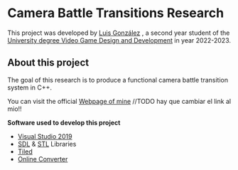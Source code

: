 # Camera Battle Transitions Research
This project was developed by [Luis González](https://wwwhttps://github.com/punto16) , a second year student of the [University degree Video Game Design and Development](<https://www.citm.upc.edu/ing/estudis/graus-videojocs/>) in year 2022-2023.

## About this project
The goal of this research is to produce a functional camera battle transition system in C++.

You can visit the official [Webpage of mine](<https://barcinolechiguino.github.io/Camera-Transitions-Research>) //TODO hay que cambiar el link al mio!!

**Software used to develop this project**

* [Visual Studio 2019](<https://visualstudio.microsoft.com/es/vs/?rr=https%3A%2F%2Fwww.google.com%2F>)
* [SDL](<https://www.libsdl.org/>) & [STL](<http://www.cplusplus.com/reference/stl/>) Libraries
* [Tiled](<https://www.mapeditor.org/>)
* [Online Converter](<https://www.onlineconverter.com/video-to-gif>)
